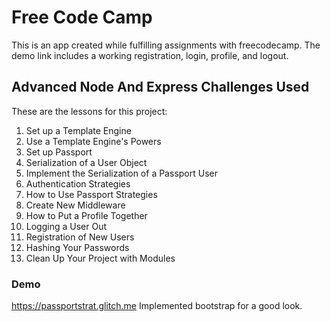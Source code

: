 # Free Code Camp 
This is an app created while fulfilling assignments with freecodecamp. The demo link includes a working registration, login, profile, and logout.  
  
## Advanced  Node And Express Challenges Used  
These are the lessons for this project:  
1. Set up a Template Engine  
1. Use a Template Engine's Powers
1. Set up Passport
1. Serialization of a User Object
1. Implement the Serialization of a Passport User
1. Authentication Strategies
1. How to Use Passport Strategies
1. Create New Middleware
1. How to Put a Profile Together
1. Logging a User Out
1. Registration of New Users
1. Hashing Your Passwords
1. Clean Up Your Project with Modules  
  
 ### Demo
 https://passportstrat.glitch.me
 Implemented bootstrap for a good look.
